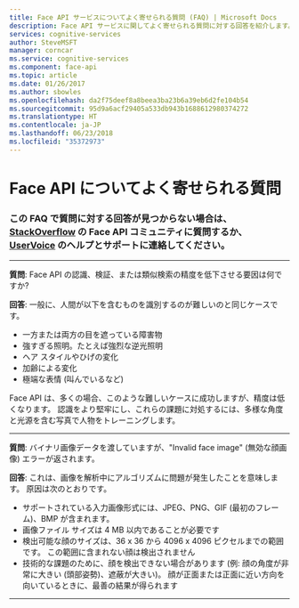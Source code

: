 ```yaml
---
title: Face API サービスについてよく寄せられる質問 (FAQ) | Microsoft Docs
description: Face API サービスに関してよく寄せられる質問に対する回答を紹介します。
services: cognitive-services
author: SteveMSFT
manager: corncar
ms.service: cognitive-services
ms.component: face-api
ms.topic: article
ms.date: 01/26/2017
ms.author: sbowles
ms.openlocfilehash: da2f75deef8a8beea3ba23b6a39eb6d2fe104b54
ms.sourcegitcommit: 95d9a6acf29405a533db943b1688612980374272
ms.translationtype: HT
ms.contentlocale: ja-JP
ms.lasthandoff: 06/23/2018
ms.locfileid: "35372973"
---
```

# <a name="face-api-frequently-asked-questions"></a>Face API についてよく寄せられる質問
### <a name="if-you-cant-find-answers-to-your-questions-in-this-faq-try-asking-the-face-api-community-on-stackoverflowhttpsstackoverflowcomquestionstaggedproject-oxfordormicrosoft-cognitive-or-contact-help-and-support-on-uservoicehttpscognitiveuservoicecom"></a>この FAQ で質問に対する回答が見つからない場合は、[StackOverflow](https://stackoverflow.com/questions/tagged/project-oxford+or+microsoft-cognitive) の Face API コミュニティに質問するか、[UserVoice](https://cognitive.uservoice.com/) のヘルプとサポートに連絡してください。

-----
**質問**: Face API の認識、検証、または類似検索の精度を低下させる要因は何ですか?

**回答**: 一般に、人間が以下を含むものを識別するのが難しいのと同じケースです。
* 一方または両方の目を遮っている障害物
* 強すぎる照明。たとえば強烈な逆光照明
* ヘア スタイルやひげの変化
* 加齢による変化
* 極端な表情 (叫んでいるなど)

Face API は、多くの場合、このような難しいケースに成功しますが、精度は低くなります。 認識をより堅牢にし、これらの課題に対処するには、多様な角度と光源を含む写真で人物をトレーニングします。

-----
**質問**: バイナリ画像データを渡していますが、"Invalid face image" (無効な顔画像) エラーが返されます。

**回答**: これは、画像を解析中にアルゴリズムに問題が発生したことを意味します。 原因は次のとおりです。
* サポートされている入力画像形式には、JPEG、PNG、GIF (最初のフレーム)、BMP が含まれます。
* 画像ファイル サイズは 4 MB 以内であることが必要です
* 検出可能な顔のサイズは、36 x 36 から 4096 x 4096 ピクセルまでの範囲です。 この範囲に含まれない顔は検出されません
* 技術的な課題のために、顔を検出できない場合があります (例: 顔の角度が非常に大きい (頭部姿勢)、遮蔽が大きい)。 顔が正面または正面に近い方向を向いているときに、最善の結果が得られます

-----
